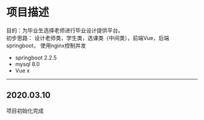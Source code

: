# 项目描述
目的：为毕业生选择老师进行毕业设计提供平台。  
初步思路：
    设计老师类，学生类，选课类（中间类），前端Vue，后端springboot，
    使用nginx控制并发

* springboot 2.2.5
* mysql 8.0
* Vue x

***

## 2020.03.10
项目初始化完成

    